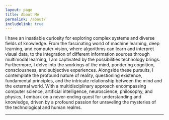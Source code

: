 ```yaml
---
layout: page
title: About Me
permalink: /about/
includelink: true
---
```


I have an insatiable curiosity for exploring complex systems and diverse fields of knowledge. From the fascinating world of machine learning, deep learning, and computer vision, where algorithms can learn and interpret visual data, to the integration of different information sources through multimodal learning, I am captivated by the possibilities technology brings. Furthermore, I delve into the workings of the mind, pondering cognition, consciousness, and subjective experiences. Alongside these pursuits, I contemplate the profound nature of reality, questioning existence, fundamental principles, and the intricate relationship between the mind and the external world. With a multidisciplinary approach encompassing computer science, artificial intelligence, neuroscience, philosophy, and physics, I embark on a never-ending quest for understanding and knowledge, driven by a profound passion for unraveling the mysteries of the technological and human realms.

---